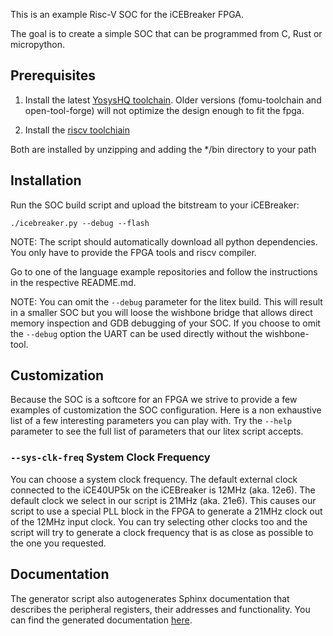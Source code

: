 This is an example Risc-V SOC for the iCEBreaker FPGA.

The goal is to create a simple SOC that can be programmed from C, Rust or
micropython.

## Prerequisites

1. Install the latest [YosysHQ toolchain](https://github.com/YosysHQ/oss-cad-suite-build#installation). Older versions (fomu-toolchain and open-tool-forge) will not optimize the design enough to fit the fpga.

2. Install the [riscv toolchiain](https://github.com/sifive/freedom-tools/releases)

Both are installed by unzipping and adding the \*/bin directory to your path

## Installation

Run the SOC build script and upload the bitstream to your iCEBreaker:
```
./icebreaker.py --debug --flash
```

NOTE: The script should automatically download all python dependencies. You
only have to provide the FPGA tools and riscv compiler.

Go to one of the language example repositories and follow the instructions in
the respective README.md.

NOTE: You can omit the `--debug` parameter for the litex build. This will
result in a smaller SOC but you will loose the wishbone bridge that allows
direct memory inspection and GDB debugging of your SOC. If you choose to omit
the `--debug` option the UART can be used directly without the wishbone-tool.

## Customization

Because the SOC is a softcore for an FPGA we strive to provide a few examples
of customization the SOC configuration. Here is a non exhaustive list of a few
interesting parameters you can play with. Try the `--help` parameter to see the
full list of parameters that our litex script accepts.

### `--sys-clk-freq` System Clock Frequency

You can choose a system clock frequency. The default external clock connected
to the iCE40UP5k on the iCEBreaker is 12MHz (aka. 12e6). The default clock we
select in our script is 21MHz (aka. 21e6). This causes our script to use a
special PLL block in the FPGA to generate a 21MHz clock out of the 12MHz input
clock. You can try selecting other clocks too and the script will try to
generate a clock frequency that is as close as possible to the one you
requested.

## Documentation

The generator script also autogenerates Sphinx documentation that describes the
peripheral registers, their addresses and functionality. You can find the
generated documentation
[here](https://icebreaker-fpga.github.io/icebreaker-litex-examples/).
